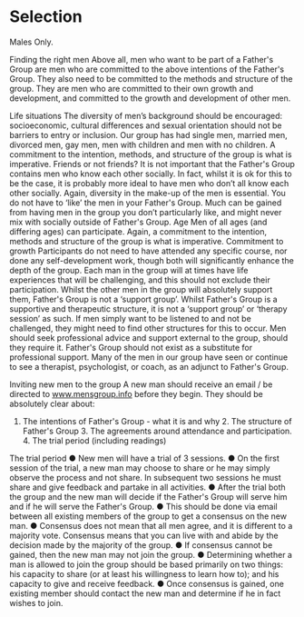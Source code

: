 # Selection

Males Only. 

Finding the right men Above all, men who want to be part of a Father's Group are men who are committed to the above intentions of the Father's Group. They also need to be committed to the methods and structure of the group. They are men who are committed to their own growth and development, and committed to the growth and development of other men. 

Life situations The diversity of men’s background should be encouraged: socioeconomic, cultural differences and sexual orientation should not be barriers to entry or inclusion. Our group has had single men, married men, divorced men, gay men, men with children and men with no children. A commitment to the intention, methods, and structure of the group is what is imperative. 
Friends or not friends? It is not important that the Father's Group contains men who know each other socially. In fact, whilst it is ok for this to be the case, it is probably more ideal to have men who don’t all know each other socially. Again, diversity in the make-up of the men is essential. 
You do not have to ‘like’ the men in your Father's Group. Much can be gained from having men in the group you don’t particularly like, and might never mix with socially outside of Father's Group. 
Age Men of all ages (and differing ages) can participate. Again, a commitment to the intention, methods and structure of the group is what is imperative. 
Commitment to growth Participants do not need to have attended any specific course, nor done any self-development work, though both will significantly enhance the depth of the group. 
Each man in the group will at times have life experiences that will be challenging, and this should not exclude their participation. Whilst the other men in the group will absolutely support them, Father's Group is not a ‘support group’. 
Whilst Father's Group is a supportive and therapeutic structure, it is not a ‘support group’ or ‘therapy session’ as such. If men simply want to be listened to and not be challenged, they might need to find other structures for this to occur. 
Men should seek professional advice and support external to the group, should they require it. Father's Group should not exist as a substitute for professional support. Many of the men in our group have seen or continue to see a therapist, psychologist, or coach, as an adjunct to Father's Group.

Inviting new men to the group 
A new man should receive an email / be directed to www.mensgroup.info before they begin. They should be absolutely clear about: 
1. The intentions of Father's Group - what it is and why 2. The structure of Father's Group 3. The agreements around attendance and participation. 4. The trial period (including readings) 



The trial period 
● New men will have a trial of 3 sessions. 
● On the first session of the trial, a new man may choose to share or he may simply observe the process and not share. In subsequent two sessions he must share and give feedback and partake in all activities. 
● After the trial both the group and the new man will decide if the Father's Group will serve him and if he will serve the Father's Group. 
● This should be done via email between all existing members of the group to get a consensus on the new man. 
● Consensus does not mean that all men agree, and it is different to a majority vote. Consensus means that you can live with and abide by the decision made by the majority of the group. 
● If consensus cannot be gained, then the new man may not join the group. 
● Determining whether a man is allowed to join the group should be based primarily on two things: his capacity to share (or at least his willingness to learn how to); and his capacity to give and receive feedback. 
● Once consensus is gained, one existing member should contact the new man and determine if he in fact wishes to join. 

